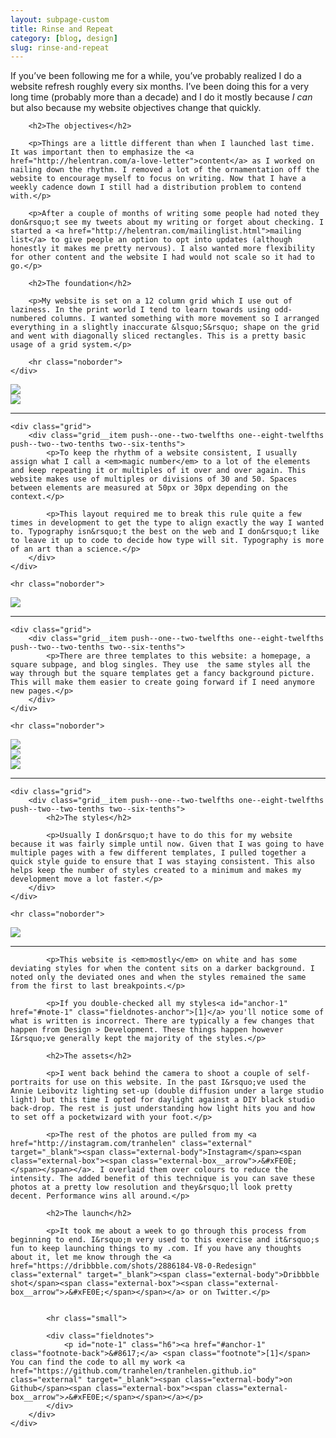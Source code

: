 ```yaml
---
layout: subpage-custom
title: Rinse and Repeat
category: [blog, design]
slug: rinse-and-repeat
---
```


<div class="grid grid--full">
    <div class="grid__item push--one--two-twelfths one--eight-twelfths push--two--two-tenths two--six-tenths">
		<p>If you&rsquo;ve been following me for a while, you&rsquo;ve probably realized I do a website refresh roughly every six months. I&rsquo;ve been doing this for a very long time (probably more than a decade) and I do it mostly because <em>I can</em> but also because my website objectives change that quickly.</p>

		<h2>The objectives</h2>

		<p>Things are a little different than when I launched last time. It was important then to emphasize the <a href="http://helentran.com/a-love-letter">content</a> as I worked on nailing down the rhythm. I removed a lot of the ornamentation off the website to encourage myself to focus on writing. Now that I have a weekly cadence down I still had a distribution problem to contend with.</p>

		<p>After a couple of months of writing some people had noted they don&rsquo;t see my tweets about my writing or forget about checking. I started a <a href="http://helentran.com/mailinglist.html">mailing list</a> to give people an option to opt into updates (although honestly it makes me pretty nervous). I also wanted more flexibility for other content and the website I had would not scale so it had to go.</p>

		<h2>The foundation</h2>

		<p>My website is set on a 12 column grid which I use out of laziness. In the print world I tend to learn towards using odd-numbered columns. I wanted something with more movement so I arranged everything in a slightly inaccurate &lsquo;S&rsquo; shape on the grid and went with diagonally sliced rectangles. This is a pretty basic usage of a grid system.</p>

        <hr class="noborder">
    </div>
</div>

<div class="grid">
	<div class="grid__item two--nine-twelfths">
		<img src="./img/post/44-01.jpg">
	</div>
	<div class="grid__item two--three-twelfths">
		<img src="./img/post/44-02.jpg">
	</div>
</div>

<div class="grid grid--full">
	<hr class="noborder">

	<div class="grid">
	    <div class="grid__item push--one--two-twelfths one--eight-twelfths push--two--two-tenths two--six-tenths">
	    	<p>To keep the rhythm of a website consistent, I usually assign what I call a <em>magic number</em> to a lot of the elements and keep repeating it or multiples of it over and over again. This website makes use of multiples or divisions of 30 and 50. Spaces between elements are measured at 50px or 30px depending on the context.</p>

	    	<p>This layout required me to break this rule quite a few times in development to get the type to align exactly the way I wanted to. Typography isn&rsquo;t the best on the web and I don&rsquo;t like to leave it up to code to decide how type will sit. Typography is more of an art than a science.</p>
	    </div>
	</div>

    <hr class="noborder">
</div>

<img src="./img/post/44-03.jpg">

<div class="grid grid--full">
	<hr class="noborder">

	<div class="grid">
	    <div class="grid__item push--one--two-twelfths one--eight-twelfths push--two--two-tenths two--six-tenths">
	    	<p>There are three templates to this website: a homepage, a square subpage, and blog singles. They use  the same styles all the way through but the square templates get a fancy background picture. This will make them easier to create going forward if I need anymore new pages.</p>
	    </div>
	</div>

    <hr class="noborder">
</div>

<div class="grid">
	<div class="grid__item two--one-third">
		<img src="./img/post/44-04.jpg">
	</div>
	<div class="grid__item two--one-third">
		<img src="./img/post/44-06.jpg">
	</div>
	<div class="grid__item two--one-third">
		<img src="./img/post/44-05.jpg">
	</div>
</div>

<div class="grid grid--full">
	<hr class="noborder">

	<div class="grid">
	    <div class="grid__item push--one--two-twelfths one--eight-twelfths push--two--two-tenths two--six-tenths">
	    	<h2>The styles</h2>

	    	<p>Usually I don&rsquo;t have to do this for my website because it was fairly simple until now. Given that I was going to have multiple pages with a few different templates, I pulled together a quick style guide to ensure that I was staying consistent. This also helps keep the number of styles created to a minimum and makes my development move a lot faster.</p>
	    </div>
	</div>

    <hr class="noborder">
</div>

<img src="./img/post/44-07.jpg">

<div class="grid grid--full">
	<div class="grid">
	    <div class="grid__item push--one--two-twelfths one--eight-twelfths push--two--two-tenths two--six-tenths">
			<hr class="noborder">

	    	<p>This website is <em>mostly</em> on white and has some deviating styles for when the content sits on a darker background. I noted only the deviated ones and when the styles remained the same from the first to last breakpoints.</p>

			<p>If you double-checked all my styles<a id="anchor-1" href="#note-1" class="fieldnotes-anchor">[1]</a> you'll notice some of what is written is incorrect. There are typically a few changes that happen from Design > Development. These things happen however I&rsquo;ve generally kept the majority of the styles.</p>

			<h2>The assets</h2>

			<p>I went back behind the camera to shoot a couple of self-portraits for use on this website. In the past I&rsquo;ve used the Annie Leibovitz lighting set-up (double diffusion under a large studio light) but this time I opted for daylight against a DIY black studio back-drop. The rest is just understanding how light hits you and how to set off a pocketwizard with your foot.</p>

			<p>The rest of the photos are pulled from my <a href="http://instagram.com/tranhelen" class="external" target="_blank"><span class="external-body">Instagram</span><span class="external-box"><span class="external-box__arrow">↗&#xFE0E;</span></span></a>. I overlaid them over colours to reduce the intensity. The added benefit of this technique is you can save these photos at a pretty low resolution and they&rsquo;ll look pretty decent. Performance wins all around.</p>

			<h2>The launch</h2>

			<p>It took me about a week to go through this process from beginning to end. I&rsquo;m very used to this exercise and it&rsquo;s fun to keep launching things to my .com. If you have any thoughts about it, let me know through the <a href="https://dribbble.com/shots/2886184-V8-0-Redesign" class="external" target="_blank"><span class="external-body">Dribbble shot</span><span class="external-box"><span class="external-box__arrow">↗&#xFE0E;</span></span></a> or on Twitter.</p>


			<hr class="small">

			<div class="fieldnotes">
			    <p id="note-1" class="h6"><a href="#anchor-1" class="footnote-back">&#8617;</a> <span class="footnote">[1]</span> You can find the code to all my work <a href="https://github.com/tranhelen/tranhelen.github.io" class="external" target="_blank"><span class="external-body">on Github</span><span class="external-box"><span class="external-box__arrow">↗&#xFE0E;</span></span></a></p>
			</div>
	    </div>
	</div>
</div>

